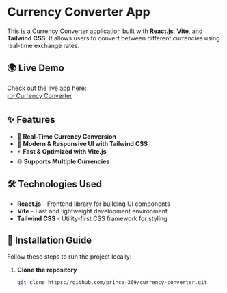 # Currency Converter App

This is a Currency Converter application built with **React.js**, **Vite**, and **Tailwind CSS**. It allows users to convert between different currencies using real-time exchange rates.

## 🌍 Live Demo

Check out the live app here:  
[👉 Currency Converter](https://splendorous-pastelito-a9776d.netlify.app/)

## ✨ Features

- 🔄 **Real-Time Currency Conversion**  
- 🎨 **Modern & Responsive UI with Tailwind CSS**  
- ⚡ **Fast & Optimized with Vite.js**  
- 🌐 **Supports Multiple Currencies**  

## 🛠️ Technologies Used

- **React.js** - Frontend library for building UI components  
- **Vite** - Fast and lightweight development environment  
- **Tailwind CSS** - Utility-first CSS framework for styling  

## 🚀 Installation Guide

Follow these steps to run the project locally:

1. **Clone the repository**  
   ```bash
   git clone https://github.com/prince-369/currency-converter.git
